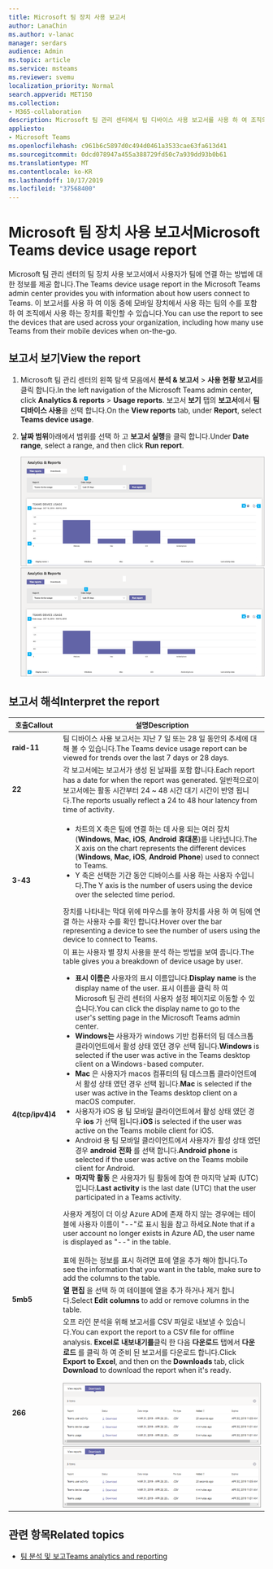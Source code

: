 ```yaml
---
title: Microsoft 팀 장치 사용 보고서
author: LanaChin
ms.author: v-lanac
manager: serdars
audience: Admin
ms.topic: article
ms.service: msteams
ms.reviewer: svemu
localization_priority: Normal
search.appverid: MET150
ms.collection:
- M365-collaboration
description: Microsoft 팀 관리 센터에서 팀 디바이스 사용 보고서를 사용 하 여 조직의 사용자가 팀에 연결 되는 방식을 확인 하는 방법에 대해 알아봅니다.
appliesto:
- Microsoft Teams
ms.openlocfilehash: c961b6c5897d0c494d0461a3533cae63fa613d41
ms.sourcegitcommit: 0dcd078947a455a388729fd50c7a939dd93b0b61
ms.translationtype: MT
ms.contentlocale: ko-KR
ms.lasthandoff: 10/17/2019
ms.locfileid: "37568400"
---
```

# <a name="microsoft-teams-device-usage-report"></a><span data-ttu-id="b69c5-103">Microsoft 팀 장치 사용 보고서</span><span class="sxs-lookup"><span data-stu-id="b69c5-103">Microsoft Teams device usage report</span></span>

<span data-ttu-id="b69c5-104">Microsoft 팀 관리 센터의 팀 장치 사용 보고서에서 사용자가 팀에 연결 하는 방법에 대 한 정보를 제공 합니다.</span><span class="sxs-lookup"><span data-stu-id="b69c5-104">The Teams device usage report in the Microsoft Teams admin center provides you with information about how users connect to Teams.</span></span> <span data-ttu-id="b69c5-105">이 보고서를 사용 하 여 이동 중에 모바일 장치에서 사용 하는 팀의 수를 포함 하 여 조직에서 사용 하는 장치를 확인할 수 있습니다.</span><span class="sxs-lookup"><span data-stu-id="b69c5-105">You can use the report to see the devices that are used across your organization, including how many use Teams from their mobile devices when on-the-go.</span></span>  

## <a name="view-the-report"></a><span data-ttu-id="b69c5-106">보고서 보기</span><span class="sxs-lookup"><span data-stu-id="b69c5-106">View the report</span></span>

1. <span data-ttu-id="b69c5-107">Microsoft 팀 관리 센터의 왼쪽 탐색 모음에서 **분석 & 보고서** > **사용 현황 보고서**를 클릭 합니다.</span><span class="sxs-lookup"><span data-stu-id="b69c5-107">In the left navigation of the Microsoft Teams admin center, click **Analytics & reports** > **Usage reports**.</span></span> <span data-ttu-id="b69c5-108">보고서 **보기** 탭의 **보고서**에서 **팀 디바이스 사용**을 선택 합니다.</span><span class="sxs-lookup"><span data-stu-id="b69c5-108">On the **View reports** tab, under **Report**, select **Teams device usage**.</span></span>
2. <span data-ttu-id="b69c5-109">**날짜 범위**아래에서 범위를 선택 하 고 **보고서 실행**을 클릭 합니다.</span><span class="sxs-lookup"><span data-stu-id="b69c5-109">Under **Date range**, select a range, and then click **Run report**.</span></span>

    <span data-ttu-id="b69c5-110">![팀 관리 센터에서 설명선이 포함 된 팀 디바이스 사용 보고서 스크린샷](../media/teams-reports-device-usage-with-callouts.png "팀 관리 센터에서 설명선이 포함 된 팀 디바이스 사용 보고서 스크린샷")</span><span class="sxs-lookup"><span data-stu-id="b69c5-110">![Screenshot of the Teams device usage report in the Teams admin center with callouts](../media/teams-reports-device-usage-with-callouts.png "Screenshot of the Teams device usage report in the Teams admin center  with callouts")</span></span>

## <a name="interpret-the-report"></a><span data-ttu-id="b69c5-111">보고서 해석</span><span class="sxs-lookup"><span data-stu-id="b69c5-111">Interpret the report</span></span>

|<span data-ttu-id="b69c5-112">호출</span><span class="sxs-lookup"><span data-stu-id="b69c5-112">Callout</span></span> |<span data-ttu-id="b69c5-113">설명</span><span class="sxs-lookup"><span data-stu-id="b69c5-113">Description</span></span>  |
|--------|-------------|
|<span data-ttu-id="b69c5-114">**raid-1**</span><span class="sxs-lookup"><span data-stu-id="b69c5-114">**1**</span></span>   |<span data-ttu-id="b69c5-115">팀 디바이스 사용 보고서는 지난 7 일 또는 28 일 동안의 추세에 대해 볼 수 있습니다.</span><span class="sxs-lookup"><span data-stu-id="b69c5-115">The Teams device usage report can be viewed for trends over the last 7 days or 28 days.</span></span>  |
|<span data-ttu-id="b69c5-116">**2**</span><span class="sxs-lookup"><span data-stu-id="b69c5-116">**2**</span></span>   |<span data-ttu-id="b69c5-117">각 보고서에는 보고서가 생성 된 날짜를 포함 합니다.</span><span class="sxs-lookup"><span data-stu-id="b69c5-117">Each report has a date for when the report was generated.</span></span> <span data-ttu-id="b69c5-118">일반적으로이 보고서에는 활동 시간부터 24 ~ 48 시간 대기 시간이 반영 됩니다.</span><span class="sxs-lookup"><span data-stu-id="b69c5-118">The reports usually reflect a 24 to 48 hour latency from time of activity.</span></span> |
|<span data-ttu-id="b69c5-119">**3-4**</span><span class="sxs-lookup"><span data-stu-id="b69c5-119">**3**</span></span>   |<ul><li><span data-ttu-id="b69c5-120">차트의 X 축은 팀에 연결 하는 데 사용 되는 여러 장치 (**Windows**, **Mac**, **iOS**, **Android 휴대폰**)를 나타냅니다.</span><span class="sxs-lookup"><span data-stu-id="b69c5-120">The X axis on the chart represents the different devices (**Windows**, **Mac**, **iOS**, **Android Phone**) used to connect to Teams.</span></span> </li><li><span data-ttu-id="b69c5-121">Y 축은 선택한 기간 동안 디바이스를 사용 하는 사용자 수입니다.</span><span class="sxs-lookup"><span data-stu-id="b69c5-121">The Y axis is the number of users using the device over the selected time period.</span></span></li> </ul><span data-ttu-id="b69c5-122">장치를 나타내는 막대 위에 마우스를 놓아 장치를 사용 하 여 팀에 연결 하는 사용자 수를 확인 합니다.</span><span class="sxs-lookup"><span data-stu-id="b69c5-122">Hover over the bar representing a device to see the number of users using the device to connect to Teams.</span></span>|
|<span data-ttu-id="b69c5-123">**4(tcp/ipv4)**</span><span class="sxs-lookup"><span data-stu-id="b69c5-123">**4**</span></span>   |<span data-ttu-id="b69c5-124">이 표는 사용자 별 장치 사용을 분석 하는 방법을 보여 줍니다.</span><span class="sxs-lookup"><span data-stu-id="b69c5-124">The table gives you a breakdown of device usage by user.</span></span> <ul><li><span data-ttu-id="b69c5-125">**표시 이름은** 사용자의 표시 이름입니다.</span><span class="sxs-lookup"><span data-stu-id="b69c5-125">**Display name** is the display name of the user.</span></span> <span data-ttu-id="b69c5-126">표시 이름을 클릭 하 여 Microsoft 팀 관리 센터의 사용자 설정 페이지로 이동할 수 있습니다.</span><span class="sxs-lookup"><span data-stu-id="b69c5-126">You can click the display name to go to the user's setting page in the Microsoft Teams admin center.</span></span> </li><li><span data-ttu-id="b69c5-127">**Windows는** 사용자가 windows 기반 컴퓨터의 팀 데스크톱 클라이언트에서 활성 상태 였던 경우 선택 됩니다.</span><span class="sxs-lookup"><span data-stu-id="b69c5-127">**Windows** is selected if the user was active in the Teams desktop client on a Windows-based computer.</span></span></li><li><span data-ttu-id="b69c5-128">**Mac** 은 사용자가 macos 컴퓨터의 팀 데스크톱 클라이언트에서 활성 상태 였던 경우 선택 됩니다.</span><span class="sxs-lookup"><span data-stu-id="b69c5-128">**Mac** is selected if the user was active in the Teams desktop client on a macOS computer.</span></span> </li> <li><span data-ttu-id="b69c5-129">사용자가 iOS 용 팀 모바일 클라이언트에서 활성 상태 였던 경우 **ios** 가 선택 됩니다.</span><span class="sxs-lookup"><span data-stu-id="b69c5-129">**iOS** is selected if the user was active on the Teams mobile client for iOS.</span></span></li><li><span data-ttu-id="b69c5-130">Android 용 팀 모바일 클라이언트에서 사용자가 활성 상태 였던 경우 **android 전화** 를 선택 합니다.</span><span class="sxs-lookup"><span data-stu-id="b69c5-130">**Android phone** is selected if the user was active on the Teams mobile client for Android.</span></span> <li><span data-ttu-id="b69c5-131">**마지막 활동** 은 사용자가 팀 활동에 참여 한 마지막 날짜 (UTC)입니다.</span><span class="sxs-lookup"><span data-stu-id="b69c5-131">**Last activity** is the last date (UTC) that the user participated in a Teams activity.</span></span></li> </ul> <span data-ttu-id="b69c5-132">사용자 계정이 더 이상 Azure AD에 존재 하지 않는 경우에는 테이블에 사용자 이름이 "--"로 표시 됨을 참고 하세요.</span><span class="sxs-lookup"><span data-stu-id="b69c5-132">Note that if a user account no longer exists in Azure AD, the user name is displayed as "--" in the table.</span></span> <br><br><span data-ttu-id="b69c5-133">표에 원하는 정보를 표시 하려면 표에 열을 추가 해야 합니다.</span><span class="sxs-lookup"><span data-stu-id="b69c5-133">To see the information that you want in the table, make sure to add the columns to the table.</span></span> |
|<span data-ttu-id="b69c5-134">**5mb**</span><span class="sxs-lookup"><span data-stu-id="b69c5-134">**5**</span></span>   |<span data-ttu-id="b69c5-135">**열 편집** 을 선택 하 여 테이블에 열을 추가 하거나 제거 합니다.</span><span class="sxs-lookup"><span data-stu-id="b69c5-135">Select **Edit columns** to add or remove columns in the table.</span></span> |
|<span data-ttu-id="b69c5-136">**26**</span><span class="sxs-lookup"><span data-stu-id="b69c5-136">**6**</span></span>   |<span data-ttu-id="b69c5-137">오프 라인 분석을 위해 보고서를 CSV 파일로 내보낼 수 있습니다.</span><span class="sxs-lookup"><span data-stu-id="b69c5-137">You can export the report to a CSV file for offline analysis.</span></span> <span data-ttu-id="b69c5-138">**Excel로 내보내기를**클릭 한 다음 **다운로드** 탭에서 **다운로드** 를 클릭 하 여 준비 된 보고서를 다운로드 합니다.</span><span class="sxs-lookup"><span data-stu-id="b69c5-138">Click **Export to Excel**, and then on the **Downloads** tab, click **Download** to download the report when it's ready.</span></span><br><br><span data-ttu-id="b69c5-139">![내보낸 보고서를 보여 주는 다운로드 탭의 스크린샷](../media/teams-reports-export-to-csv.png)</span><span class="sxs-lookup"><span data-stu-id="b69c5-139">![Screenshot of the Downloads tab showing exported reports](../media/teams-reports-export-to-csv.png)</span></span>|

## <a name="related-topics"></a><span data-ttu-id="b69c5-140">관련 항목</span><span class="sxs-lookup"><span data-stu-id="b69c5-140">Related topics</span></span>

- [<span data-ttu-id="b69c5-141">팀 분석 및 보고</span><span class="sxs-lookup"><span data-stu-id="b69c5-141">Teams analytics and reporting</span></span>](teams-reporting-reference.md)